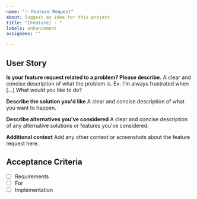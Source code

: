 ```yaml
---
name: "✨ Feature Request"
about: Suggest an idea for this project
title: "[Feature] - "
labels: enhancement
assignees: ''

---
```


## User Story
**Is your feature request related to a problem? Please describe.**
A clear and concise description of what the problem is. Ex. I'm always frustrated when [...]
What would you like to do?

**Describe the solution you'd like**
A clear and concise description of what you want to happen.

**Describe alternatives you've considered**
A clear and concise description of any alternative solutions or features you've considered.

**Additional context**
Add any other context or screenshots about the feature request here.

## Acceptance Criteria

- [ ] Requirements 
- [ ] For
- [ ] Implementation
